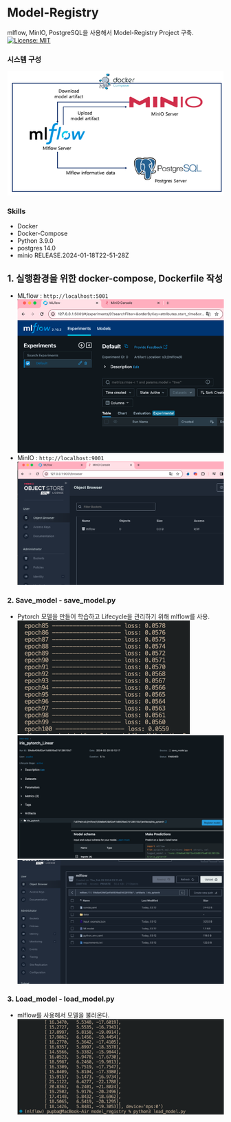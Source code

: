# Model-Registry

mlflow, MinIO, PostgreSQL을 사용해서 Model-Registry Project 구축.
[![License: MIT](https://img.shields.io/badge/License-MIT-yellow.svg)](https://opensource.org/licenses/MIT)

### **시스템 구성**

![Alt text](./img/image.png)

### Skills

-   Docker
-   Docker-Compose
-   Python 3.9.0
-   postgres 14.0
-   minio RELEASE.2024-01-18T22-51-28Z

## 1. 실행환경을 위한 docker-compose, Dockerfile 작성

-   MLflow : `http://localhost:5001`
    ![Alt text](./img/image-1.png)
-   MinIO : `http://localhost:9001`
    ![Alt text](./img/image-2.png)

### 2. Save_model - save_model.py

-   Pytorch 모델을 만들어 학습하고 Lifecycle을 관리하기 위해 mlflow를 사용.
    ![Alt text](./img/image-3.png)
    ![Alt text](./img/image-4.png)
    ![Alt text](./img/image-5.png)

### 3. Load_model - load_model.py

-   mlflow를 사용해서 모델을 불러온다.
    ![Alt text](./img/image-6.png)
